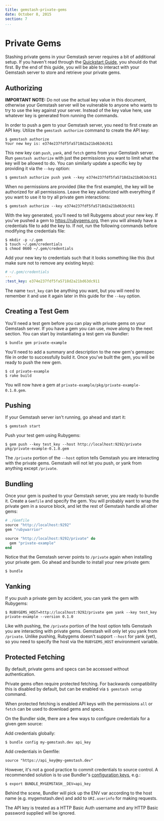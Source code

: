 ```yaml
---
title: gemstash-private-gems
date: October 8, 2015
section: 7
...
```


# Private Gems

Stashing private gems in your Gemstash server requires a bit of additional
setup. If you haven't read through the [Quickstart
Guide][README_QUICKSTART], you should do that first. By the end of
this guide, you will be able to interact with your Gemstash server to store and
retrieve your private gems.

## Authorizing

**IMPORTANT NOTE:** Do not use the actual key value in this document, otherwise
your Gemstash server will be vulnerable to anyone who wants to try to use the
key against your server. Instead of the key value here, use whatever key is
generated from running the commands.

In order to push a gem to your Gemstash server, you need to first create an API
key. Utilize the `gemstash authorize` command to create the API key:
```
$ gemstash authorize
Your new key is: e374e237fdf5fa5718d2a21bd63dc911
```

This new key can `push`, `yank`, and `fetch` gems from your Gemstash server.
Run `gemstash authorize` with just the permissions you want to limit what the
key will be allowed to do. You can similarly update a specific key by providing
it via the `--key` option:
```
$ gemstash authorize push yank --key e374e237fdf5fa5718d2a21bd63dc911
```

When no permissions are provided (like the first example), the key will be
authorized for all permissions. Leave the key authorized with everything if you
want to use it to try all private gem interactions:
```
$ gemstash authorize --key e374e237fdf5fa5718d2a21bd63dc911
```

With the key generated, you'll need to tell Rubygems about your new key. If
you've pushed a gem to https://rubygems.org, then you will already have a
credentials file to add the key to. If not, run the following commands before
modifying the credentials file:
```
$ mkdir -p ~/.gem
$ touch ~/.gem/credentials
$ chmod 0600 ~/.gem/credentials
```

Add your new key to credentials such that it looks something like this (but make
sure not to remove any existing keys):
```yaml
# ~/.gem/credentials
---
:test_key: e374e237fdf5fa5718d2a21bd63dc911
```

The name `test_key` can be anything you want, but you will need to remember it
and use it again later in this guide for the `--key` option.

## Creating a Test Gem

You'll need a test gem before you can play with private gems on your Gemstash
server. If you have a gem you can use, move along to the next section. You can
start by instantiating a test gem via Bundler:
```
$ bundle gem private-example
```

You'll need to add a summary and description to the new gem's gemspec file in
order to successfully build it. Once you've built the gem, you will be ready to
push the new gem.
```
$ cd private-example
$ rake build
```

You will now have a gem at `private-example/pkg/private-example-0.1.0.gem`.

## Pushing

If your Gemstash server isn't running, go ahead and start it:
```
$ gemstash start
```

Push your test gem using Rubygems:
```
$ gem push --key test_key --host http://localhost:9292/private pkg/private-example-0.1.0.gem
```

The `/private` portion of the `--host` option tells Gemstash you are interacting
with the private gems. Gemstash will not let you push, or yank from
anything except `/private`.

## Bundling

Once your gem is pushed to your Gemstash server, you are ready to bundle it.
Create a `Gemfile` and specify the gem. You will probably want to wrap the
private gem in a source block, and let the rest of Gemstash handle all other
gems:
```ruby
# ./Gemfile
source "http://localhost:9292"
gem "rubywarrior"

source "http://localhost:9292/private" do
  gem "private-example"
end
```

Notice that the Gemstash server points to `/private` again when installing your
private gem. Go ahead and bundle to install your new private gem:
```
$ bundle
```

## Yanking

If you push a private gem by accident, you can yank the gem with Rubygems:
```
$ RUBYGEMS_HOST=http://localhost:9292/private gem yank --key test_key private-example --version 0.1.0
```

Like with pushing, the `/private` portion of the host option tells Gemstash you
are interacting with private gems. Gemstash will only let you yank from
`/private`. Unlike pushing, Rubygems doesn't support `--host` for yank (yet), so
you need to specify the host via the `RUBYGEMS_HOST` environment variable.

## Protected Fetching

By default, private gems and specs can be accessed without authentication.

Private gems often require protected fetching. For backwards compatibility this
is disabled by default, but can be enabled via `$ gemstash setup` command.

When protected fetching is enabled API keys with the permissions `all` or
`fetch` can be used to download gems and specs.

On the Bundler side, there are a few ways to configure credentials for a given
gem source:

Add credentials globally:

```
$ bundle config my-gemstash.dev api_key
```

Add credentials in Gemfile:

```
source "https://api_key@my-gemstash.dev"
```

However, it's not a good practice to commit credentials to source control. A
recommended solution is to use Bundler's [configuration keys][CONFIG_KEYS],
e.g.:

```
$ export BUNDLE_MYGEMSTASH__DEV=api_key
```

Behind the scene, Bundler will pick up the ENV var according to the host name
(e.g. mygemstash.dev) and add to `URI.userinfo` for making requests.

The API key is treated as a HTTP Basic Auth username and any HTTP Basic password
supplied will be ignored.

[README_QUICKSTART]: ../readme.md#quickstart-guide
[CONFIG_KEYS]: http://bundler.io/man/bundle-config.1.html#CONFIGURATION-KEYS
